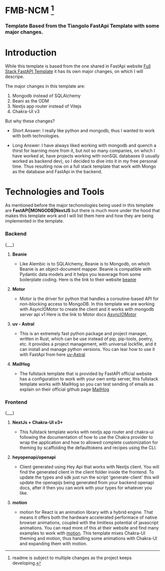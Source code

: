 # FMB-NCM [^1]
[^1]: readme is subject to multiple changes as the project keeps developing.

### Template Based from the Tiangolo FastApi Template with some major changes.

# Introduction

While this template is based from the one shared in FastApi website [Full Stack FastAPI Template](https://fastapi.tiangolo.com/project-generation/)
it has its own major changes, on which I will descripe.

The major changes in this template are:

1. Mongodb instead of SQLAlchemy
2. Beani as the ODM
3. Nextjs app router instead of Vitejs
4. Chakra-UI v3

But why these changes?

- Short Answer: I really like python and mongodb, thus I wanted to work with both technologies.

- Long Answer: I have always liked working with mongodb and quench a thirst for learning more from it, but not so many companies, on which I have worked at, have projects working with nonSQL databases (I usually worked as backend dev), so I decided to dive into it in my free personal time. Thus resulting now on a full stack template that work with Mongo as the database and FastApi in the backend.

# Technologies and Tools

As mentioned before the major techonologies being used in this template are **FastAPI|MONGODB|NextJS** but there is much more under the hood that makes this template work and I will list them here and how they are being implemented in the template.

### Backend
(___)
1. **Beanie**
    - Like Alembic is to SQLAlchemy, Beanie is to Mongodb, on which Beanie is an object-document mapper. Beanie is compatible with Pydantic data models and it helps you leaverage from some boilerplate coding.
    Here is the link to their website [beanie](https://beanie-odm.dev/)

2. **Motor**
    - Motor is the driver for python that handles a coroutine-based API for non-blocking access to MongoDB. In this template we are working with AsyncIOMotor to create the client and it works with mongodb server api v1
    Here is the link to Motor docs [AsyncIOMotor](https://motor.readthedocs.io/en/stable/tutorial-asyncio.html)

3. **uv - Astral**
    - This is an extremely fast python package and project manager, written in Rust, which can be use instead of pip, pip-tools, poetry, etc.
    it provides a project management, with universal lockfile, and it can install and manage python versions. You can lear how to use it with FastApi from here [uv-Astral](https://docs.astral.sh/uv/guides/integration/fastapi/)

4. **MailHog**
    - The fullstack template that is provided by FastAPI official website has a configuration to work with your own smtp server, this fullstack template works with MailHog so you can test sending of emails as explain on their official github page [MailHog](https://github.com/mailhog/MailHog)

### Frontend
(___)
1. **NextJs + Chakra-UI v3+**
    - This fullstack template works with nextjs app router and chakra-ui following the documentation of how to use the Chakra provider to wrap the application and how to allowed complete customization for theming by scaffolding the defaulttokens and recipes using the CLI.

2. **heyopenapi/openapi**
    - Client generated using Hey Api that works with Nextjs client. You will find the generated client in the client folder inside the frontend. To update the types and sdk just run the script 'generate-client' this will update the openapijs being generated from your backend openapi docs, after it then you can work with your types for whatever you like.

3. **motion**
    - motion for React is an animation library with a hybrid engine. That means it offers both the hardware accelerated performace of native browser animations, coupled with the limitless potential of javascript animations. You can read more of this at their website and find many examples to work with [motion](https://motion.dev/docs/react-quick-start). This template mixes Chakra-UI theming and motion, thus handling some animations with Chakra-UI and expanding them with motion.

